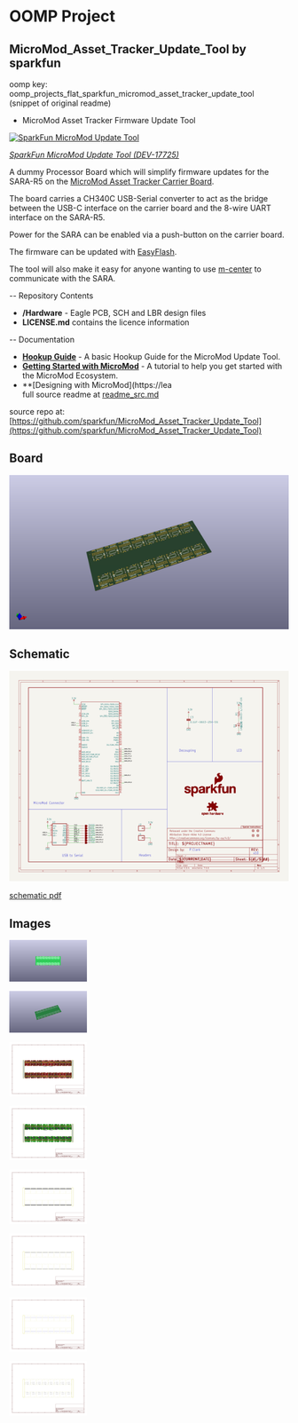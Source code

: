 # OOMP Project  
## MicroMod_Asset_Tracker_Update_Tool  by sparkfun  
  
oomp key: oomp_projects_flat_sparkfun_micromod_asset_tracker_update_tool  
(snippet of original readme)  
  
- MicroMod Asset Tracker Firmware Update Tool  
  
[![SparkFun MicroMod Update Tool](https://cdn.sparkfun.com/assets/parts/1/6/8/3/6/17725-SparkFun_MicroMod_Update_Tool-01.jpg)](https://www.sparkfun.com/products/17725)  
  
[*SparkFun MicroMod Update Tool (DEV-17725)*](https://www.sparkfun.com/products/17725)  
  
A dummy Processor Board which will simplify firmware updates for the SARA-R5 on the [MicroMod Asset Tracker Carrier Board](https://www.sparkfun.com/products/17272).  
  
The board carries a CH340C USB-Serial converter to act as the bridge between the USB-C interface on the carrier board and the 8-wire UART interface on the SARA-R5.  
  
Power for the SARA can be enabled via a push-button on the carrier board.  
  
The firmware can be updated with [EasyFlash](https://www.u-blox.com/sites/default/files/SARA-R5-FW-Update_AppNote_%28UBX-20033314%29.pdf).  
  
The tool will also make it easy for anyone wanting to use [m-center](https://www.u-blox.com/en/product/m-center) to communicate with the SARA.  
  
-- Repository Contents  
  
* **/Hardware** - Eagle PCB, SCH and LBR design files  
* **LICENSE.md** contains the licence information  
  
-- Documentation  
  
* **[Hookup Guide](https://learn.sparkfun.com/tutorials/micromod-update-tool-hookup-guide)** - A basic Hookup Guide for the MicroMod Update Tool.  
* **[Getting Started with MicroMod](https://learn.sparkfun.com/tutorials/getting-started-with-micromod)** - A tutorial to help you get started with the MicroMod Ecosystem.  
* **[Designing with MicroMod](https://lea  
  full source readme at [readme_src.md](readme_src.md)  
  
source repo at: [https://github.com/sparkfun/MicroMod_Asset_Tracker_Update_Tool](https://github.com/sparkfun/MicroMod_Asset_Tracker_Update_Tool)  
## Board  
  
[![working_3d.png](working_3d_600.png)](working_3d.png)  
## Schematic  
  
[![working_schematic.png](working_schematic_600.png)](working_schematic.png)  
  
[schematic pdf](working_schematic.pdf)  
## Images  
  
[![working_3D_bottom.png](working_3D_bottom_140.png)](working_3D_bottom.png)  
  
[![working_3D_top.png](working_3D_top_140.png)](working_3D_top.png)  
  
[![working_assembly_page_01.png](working_assembly_page_01_140.png)](working_assembly_page_01.png)  
  
[![working_assembly_page_02.png](working_assembly_page_02_140.png)](working_assembly_page_02.png)  
  
[![working_assembly_page_03.png](working_assembly_page_03_140.png)](working_assembly_page_03.png)  
  
[![working_assembly_page_04.png](working_assembly_page_04_140.png)](working_assembly_page_04.png)  
  
[![working_assembly_page_05.png](working_assembly_page_05_140.png)](working_assembly_page_05.png)  
  
[![working_assembly_page_06.png](working_assembly_page_06_140.png)](working_assembly_page_06.png)  
